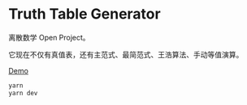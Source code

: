 # Truth Table Generator

离散数学 Open Project。

它现在不仅有真值表，还有主范式、最简范式、王浩算法、手动等值演算。

[Demo](https://ouuan.github.io/truth-table-generator)

```bash
yarn
yarn dev
```
